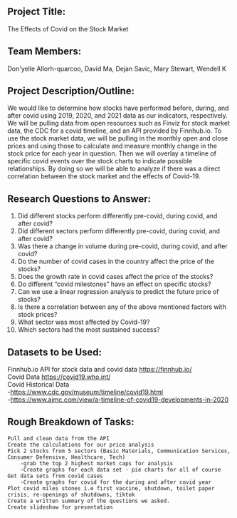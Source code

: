 ## Project Title: 
The Effects of Covid on the Stock Market

## Team Members: 
Don'yelle Allorh-quarcoo, David Ma, Dejan Savic, Mary Stewart, Wendell K

## Project Description/Outline: 
We would like to determine how stocks have performed before, during, and after covid using 2019, 2020, and 2021 data as our indicators, respectively. We will be pulling data from open resources such as Finviz for stock market data, the CDC for a covid timeline, and an API provided by Finnhub.io. To use the stock market data, we will be pulling in the monthly open and close prices and using those to calculate and measure monthly change in the stock price for each year in question. Then we will overlay a timeline of specific covid events over the stock charts to indicate possible relationships. By doing so we will be able to analyze if there was a direct correlation between the stock market and the effects of Covid-19.

## Research Questions to Answer:
1. Did different stocks perform differently pre-covid, during covid, and after covid?
2. Did different sectors perform differently pre-covid, during covid, and after covid?
3. Was there a change in volume during pre-covid, during covid, and after covid?
4. Do the number of covid cases in the country affect the price of the stocks?
5. Does the growth rate in covid cases affect the price of the stocks?
6. Do different “covid milestones” have an effect on specific stocks?
7. Can we use a linear regression analysis to predict the future price of stocks?      
8. Is there a correlation between any of the above mentioned factors with stock prices?
9. What sector was most affected by Covid-19?
10. Which sectors had the most sustained success?

## Datasets to be Used:
Finnhub.io API for stock data and covid data https://finnhub.io/ <br>
Covid Data https://covid19.who.int/<br>
Covid Historical Data<br>
    -https://www.cdc.gov/museum/timeline/covid19.html<br>
    -https://www.ajmc.com/view/a-timeline-of-covid19-developments-in-2020

## Rough Breakdown of Tasks:
	Pull and clean data from the API
	Create the calculations for our price analysis
	Pick 2 stocks from 5 sectors (Basic Materials, Communication Services, Consumer Defensive, Healthcare, Tech)
		-grab the top 2 highest market caps for analysis
		-Create graphs for each data set - pie charts for all of course
	Get data sets from covid cases
		-Create graphs for covid for the during and after covid year
	Plot covid miles stones i.e first vaccine, shutdown, toilet paper crisis, re-openings of shutdowns, tiktok
	Create a written summary of the questions we asked.
	Create slideshow for presentation

